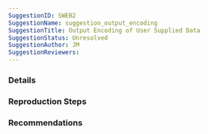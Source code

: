 ```yaml
---
SuggestionID: SWEB2
SuggestionName: suggestion_output_encoding
SuggestionTitle: Output Encoding of User Supplied Data
SuggestionStatus: Unresolved
SuggestionAuthor: JM
SuggestionReviewers: 
---
```


### Details



### Reproduction Steps



### Recommendations


